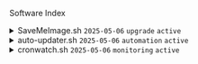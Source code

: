 Software Index

<details>
  <summary>SaveMeImage.sh <code>2025-05-06</code> <code>upgrade</code> <code>active</code></summary>


The original SaveMe.sh was a purely technical backup script.
It has now been fixed and upgraded to SaveMeImage.sh, which generates
a fully bootable SD-card image—making backups faster, more user-friendly,
and ready to deploy with a single write.

</details>

<details>
  <summary>auto-updater.sh <code>2025-05-06</code> <code>automation</code> <code>active</code></summary>

  A shell script for Debian‐based systems that:
  - Automatically runs `apt update` and `apt upgrade`
  - Sends Telegram notifications on success or failure
  - Logs operations and errors to separate files
  - Waits for other scripts to finish before rebooting if needed
  - Shows progress steps in the terminal

</details>

<details>
  <summary>cronwatch.sh <code>2025-05-06</code> <code>monitoring</code> <code>active</code></summary>

  A Bash script that monitors all cron jobs on Debian-based systems by checking syslog timestamps.  
  It identifies jobs that have never run or haven’t run within warning/critical thresholds, logs issues,  
  and sends Telegram notifications for delayed or missed executions.

  **Features:**
  - Aggregates user and system crontabs plus `/etc/cron.d/` entries  
  - Warns if a job hasn’t run in the last 2 hours (warning) or 6 hours (critical)  
  - Logs OK status, warnings, and errors to separate files  
  - Sends Telegram alerts on warning/critical conditions  
  - Includes notes on syslog requirements, anacron, and optional systemd timer support

</details>
